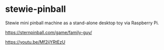 # stewie-pinball
Stewie mini pinball machine as a stand-alone desktop toy via Raspberry Pi. 

https://sternpinball.com/game/family-guy/

https://youtu.be/Mf2ijYRtEzU
